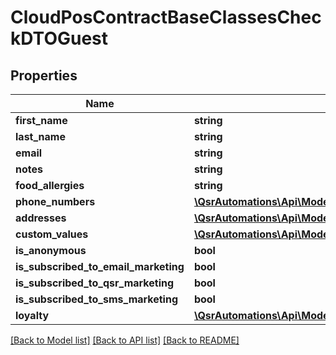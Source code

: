 # CloudPosContractBaseClassesCheckDTOGuest

## Properties
Name | Type | Description | Notes
------------ | ------------- | ------------- | -------------
**first_name** | **string** |  | [optional] 
**last_name** | **string** |  | [optional] 
**email** | **string** |  | [optional] 
**notes** | **string** |  | [optional] 
**food_allergies** | **string** |  | [optional] 
**phone_numbers** | [**\QsrAutomations\Api\Model\CloudPosContractBaseClassesCheckDTOGuestPhoneNumber[]**](CloudPosContractBaseClassesCheckDTOGuestPhoneNumber.md) |  | [optional] 
**addresses** | [**\QsrAutomations\Api\Model\CloudPosContractBaseClassesCheckDTOGuestAddress[]**](CloudPosContractBaseClassesCheckDTOGuestAddress.md) |  | [optional] 
**custom_values** | [**\QsrAutomations\Api\Model\CloudPosContractBaseClassesCheckDTOGuestCustomValue[]**](CloudPosContractBaseClassesCheckDTOGuestCustomValue.md) |  | [optional] 
**is_anonymous** | **bool** |  | [optional] 
**is_subscribed_to_email_marketing** | **bool** |  | [optional] 
**is_subscribed_to_qsr_marketing** | **bool** |  | [optional] 
**is_subscribed_to_sms_marketing** | **bool** |  | [optional] 
**loyalty** | [**\QsrAutomations\Api\Model\CloudPosContractBaseClassesCheckDTOGuestLoyalty**](CloudPosContractBaseClassesCheckDTOGuestLoyalty.md) |  | [optional] 

[[Back to Model list]](../README.md#documentation-for-models) [[Back to API list]](../README.md#documentation-for-api-endpoints) [[Back to README]](../README.md)


